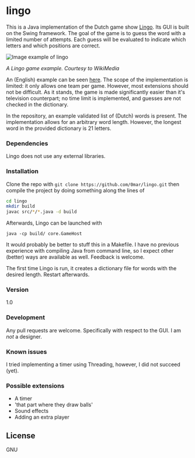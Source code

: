 # lingo

This is a Java implementation of the Dutch game show [Lingo]. Its GUI is built on the Swing framework.
The goal of the game is to guess the word with a limited number of attempts. Each guess will be evaluated to indicate which letters and which positions are correct.

![Image example of lingo](https://upload.wikimedia.org/wikipedia/commons/thumb/8/80/Lingo_voorbeeld.PNG/200px-Lingo_voorbeeld.PNG)

*A Lingo game example. Courtesy to WikiMedia*

An (English) example can be seen [here][Lingo-Movie].
The scope of the implementation is limited: it only allows one team per game. However, most extensions should not be difficult.
As it stands, the game is made significantly easier than it's television counterpart; no time limit is implemented, and guesses are not checked in the dictionary.

In the repository, an example validated list of (Dutch) words is present. The implementation allows for an arbitrary word length. However, the longest word in the provided dictionary is 21 letters.

### Dependencies

Lingo does not use any external libraries.

### Installation
Clone the repo with `git clone https://github.com/0mar/lingo.git`
then compile the project by doing something along the lines of 
```bash
cd lingo
mkdir build
javac src/*/*.java -d build
```
Afterwards, Lingo can be launched with
```
java -cp build/ core.GameHost
```
It would probably be better to stuff this in a Makefile. I have no previous experience with compiling Java from command line, so I expect other (better) ways are available as well. Feedback is welcome.

The first time Lingo is run, it creates a dictionary file for words with the desired length. Restart afterwards.
### Version
1.0

### Development
Any pull requests are welcome. Specifically with respect to the GUI. I am *not* a designer.
### Known issues
I tried implementing a timer using Threading, however, I did not succeed (yet). 

### Possible extensions
- A timer
- 'that part where they draw balls'
- Sound effects
- Adding an extra player

License
----

GNU

[Lingo]: <https://en.wikipedia.org/wiki/Lingo_%28Dutch_game_show%29>
[Lingo-movie]: <https://www.youtube.com/watch?v=sC0kie6dPjo>

